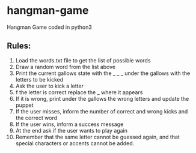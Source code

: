 # hangman-game
 Hangman Game coded in python3

## Rules:

1. Load the words.txt file to get the list of possible words
2. Draw a random word from the list above
3. Print the current gallows state with the _ _ _ under the gallows with the letters to be kicked
4. Ask the user to kick a letter
5. f the letter is correct replace the _ where it appears
6. If it is wrong, print under the gallows the wrong letters and update the puppet
7. If the user misses, inform the number of correct and wrong kicks and the correct word
8. If the user wins, inform a success message
9. At the end ask if the user wants to play again
10. Remember that the same letter cannot be guessed again, and that special characters or accents cannot be added.
